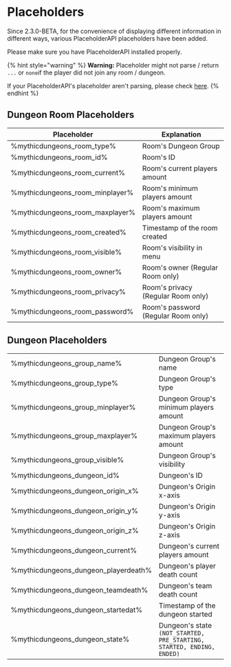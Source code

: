 # Placeholders

Since 2.3.0-BETA, for the convenience of displaying different information in different ways, various PlaceholderAPI placeholders have been added.

Please make sure you have PlaceholderAPI installed properly.

{% hint style="warning" %}
**Warning:** Placeholder might not parse / return `...` or `none`if the player did not join any room / dungeon.

If your PlaceholderAPI's placeholder aren't parsing, please check [here](https://github.com/PlaceholderAPI/PlaceholderAPI/wiki/FAQ#it-only-shows-placeholder-and-not-the-variable).
{% endhint %}

## Dungeon Room Placeholders

| Placeholder                       | Explanation                         |
| --------------------------------- | ----------------------------------- |
| %mythicdungeons\_room\_type%      | Room's Dungeon Group                |
| %mythicdungeons\_room\_id%        | Room's ID                           |
| %mythicdungeons\_room\_current%   | Room's current players amount       |
| %mythicdungeons\_room\_minplayer% | Room's minimum players amount       |
| %mythicdungeons\_room\_maxplayer% | Room's maximum players amount       |
| %mythicdungeons\_room\_created%   | Timestamp of the room created       |
| %mythicdungeons\_room\_visible%   | Room's visibility in menu           |
| %mythicdungeons\_room\_owner%     | Room's owner (Regular Room only)    |
| %mythicdungeons\_room\_privacy%   | Room's privacy (Regular Room only)  |
| %mythicdungeons\_room\_password%  | Room's password (Regular Room only) |

## Dungeon Placeholders

|                                        |                                                                       |
| -------------------------------------- | --------------------------------------------------------------------- |
| %mythicdungeons\_group\_name%          | Dungeon Group's name                                                  |
| %mythicdungeons\_group\_type%          | Dungeon Group's type                                                  |
| %mythicdungeons\_group\_minplayer%     | Dungeon Group's minimum players amount                                |
| %mythicdungeons\_group\_maxplayer%     | Dungeon Group's maximum players amount                                |
| %mythicdungeons\_group\_visible%       | Dungeon Group's visibility                                            |
| %mythicdungeons\_dungeon\_id%          | Dungeon's ID                                                          |
| %mythicdungeons\_dungeon\_origin\_x%   | Dungeon's Origin x-axis                                               |
| %mythicdungeons\_dungeon\_origin\_y%   | Dungeon's Origin y-axis                                               |
| %mythicdungeons\_dungeon\_origin\_z%   | Dungeon's Origin z-axis                                               |
| %mythicdungeons\_dungeon\_current%     | Dungeon's current players amount                                      |
| %mythicdungeons\_dungeon\_playerdeath% | Dungeon's player death count                                          |
| %mythicdungeons\_dungeon\_teamdeath%   | Dungeon's team death count                                            |
| %mythicdungeons\_dungeon\_startedat%   | Timestamp of the dungeon started                                      |
| %mythicdungeons\_dungeon\_state%       | Dungeon's state `(NOT_STARTED, PRE_STARTING, STARTED, ENDING, ENDED)` |
